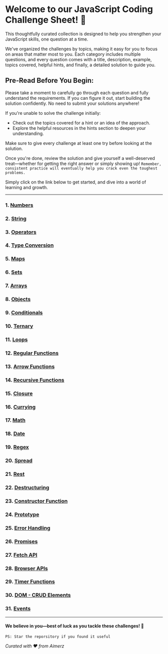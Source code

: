 # Welcome to our JavaScript Coding Challenge Sheet! 🎉 

This thoughtfully curated collection is designed to help you strengthen your JavaScript skills, one question at a time. 

We've organized the challenges by topics, making it easy for you to focus on areas that matter most to you. Each category includes multiple questions, and every question comes with a title, description, example, topics covered, helpful hints, and finally, a detailed solution to guide you. 


## Pre-Read Before You Begin:
Please take a moment to carefully go through each question and fully understand the requirements. If you can figure it out, start building the solution confidently. No need to submit your solutions anywhere!

If you're unable to solve the challenge initially:

- Check out the topics covered for a hint or an idea of the approach.
- Explore the helpful resources in the hints section to deepen your understanding.

Make sure to give every challenge at least one try before looking at the solution. 

Once you're done, review the solution and give yourself a well-deserved treat—whether for getting the right answer or simply showing up! `Remember, consistent practice will eventually help you crack even the toughest problems.`


Simply click on the link below to get started, and dive into a world of learning and growth.

---

### 1. [Numbers](/resources/Numbers/)
### 2. [String](/resources/String/)
### 3. [Operators](/resources/Operators/)
### 4. [Type Conversion](/resources/Type_Conversion/)
### 5. [Maps](/resources/Maps/)
### 6. [Sets](/resources/Sets/)
### 7. [Arrays](/resources/Array/)
### 8. [Objects](/resources/Objects/)
### 9. [Conditionals](/resources/Conditionals/)
### 10. [Ternary](/resources/Ternary/)
### 11. [Loops](/resources/Loops/)
### 12. [Regular Functions](/resources/Regular_Function/)
### 13. [Arrow Functions](/resources/Arrow_Functions/)
### 14. [Recursive Functions](/resources/Recursive_Functions/)
### 15. [Closure](/resources/Closure/)
### 16. [Currying](/resources/Currying/)
### 17. [Math](/resources/Math/)
### 18. [Date](/resources/Date/)
### 19. [Regex](/resources/RegEx/)
### 20. [Spread](/resources/Spread/)
### 21. [Rest](/resources/Rest_Parameter/)
### 22. [Destructuring](/resources/Destructuring/)
### 23. [Constructor Function](/resources/Constructor_Function/)
### 24. [Prototype](/resources/Prototype/)
### 25. [Error Handling](/resources/Error_Handling/)
### 26. [Promises](/resources/Promises/)
### 27. [Fetch API](/resources/Fetch_Api/)
### 28. [Browser APIs](/resources/)
### 29. [Timer Functions](/resources/Timer_Function/)
### 30. [DOM - CRUD Elements](/resources/DOM/)
### 31. [Events](/resources/Events/)

---

#### We believe in you—best of luck as you tackle these challenges! 🌟

`PS: Star the reporsitory if you found it useful`

_Curated with ❤️ from Aimerz_